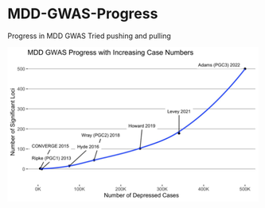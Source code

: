 # MDD-GWAS-Progress
Progress in MDD GWAS
Tried pushing and pulling

![Alt text](hits.jpeg?raw=true "Title")
